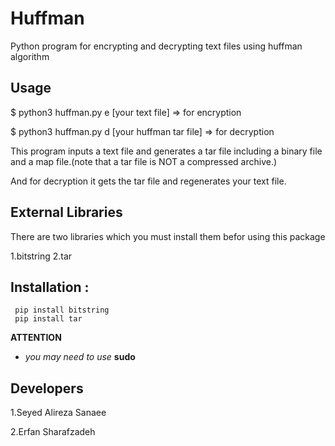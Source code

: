 Huffman
=======

Python program for encrypting and decrypting text files using huffman algorithm

Usage
-----

$ python3 huffman.py e [your text file]             => for encryption

$ python3 huffman.py d [your huffman tar file]      => for decryption


This program inputs a text file and generates a tar file including a binary file and a map file.(note that a tar file is
NOT a compressed archive.)

And for decryption it gets the tar file and regenerates your text file.


External Libraries
------------------
There are two libraries which you must install them befor using this package 

1.bitstring
2.tar


## Installation :

     pip install bitstring
     pip install tar 
     
**ATTENTION**  </br>
* _you may need to use_ **sudo**

Developers
----------

1.Seyed Alireza Sanaee

2.Erfan Sharafzadeh
